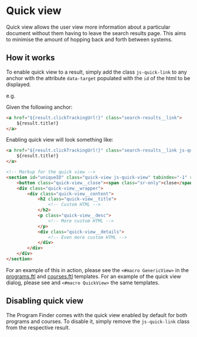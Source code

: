 # Quick view

Quick view allows the user view more information about a particular document without them having to leave the search results page. This aims to minimise the amount of hopping back and forth between systems.

## How it works

To enable quick view to a result, simply add the class `js-quick-link` to any anchor <a> with the attribute `data-target` populated with the `id` of the html to be displayed.

e.g.

Given the following anchor:
```html
<a href="${result.clickTrackingUrl!}" class="search-results__link">
    ${result.title!}
</a>
```

Enabling quick view will look something like:

```html
<a href="${result.clickTrackingUrl!}" class="search-results__link js-quick-link" data-target="#uniqueID">
    ${result.title!}
</a>

<!-- Markup for the quick view -->
<section id="uniqueID" class="quick-view js-quick-view" tabindex="-1" role="dialog">
    <button class="quick-view__close"><span class="sr-only">close</span></button>
    <div class="quick-view__wrapper">
        <div class="quick-view__content">
            <h2 class="quick-view__title">
                <!-- Custom HTML -->
            </h2>
            <p class="quick-view__desc">
                <!-- More custom HTML -->
            </p>
            <div class="quick-view__details">
                <!-- Even more custom HTML -->
            </div>
        </div>
    </div>
</section>
```

For an example of this in action, please see the `<#macro GenericView>` in the [programs.ftl](../_default_preview/programs.ftl) and [courses.ftl](../_default_preview/courses.ftl) templates. For an example of the quick view dialog, please see and `<#macro QuickView>` the same templates.

## Disabling quick view

The Program Finder comes with the quick view enabled by default for both programs and courses. To disable it, simply remove the `js-quick-link` class from the respective result.
